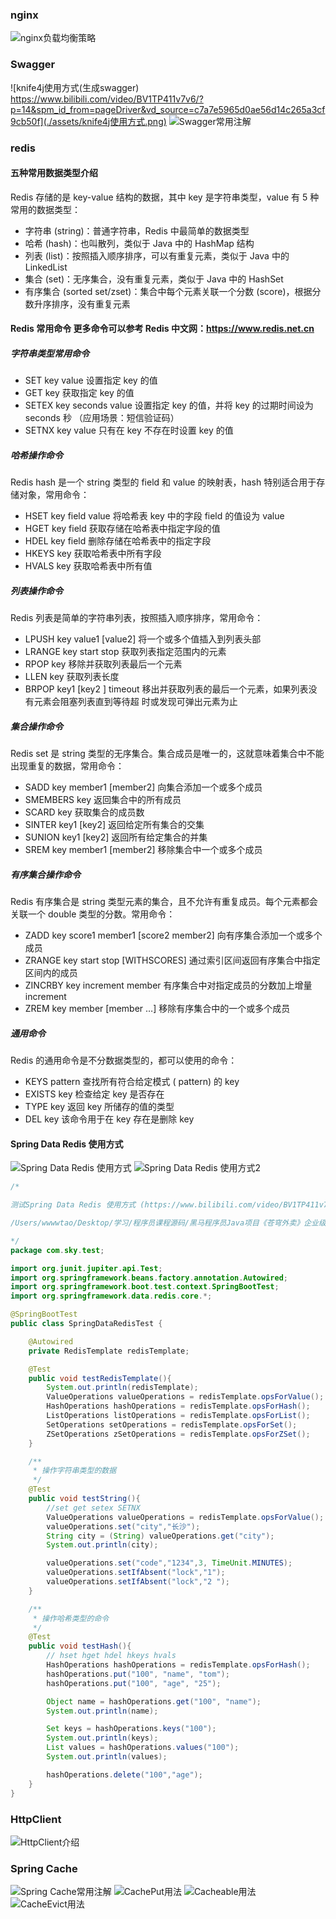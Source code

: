 ### nginx

![nginx负载均衡策略](./assets/nginx负载均衡策略.png)

### Swagger

![knife4j使用方式(生成swagger) https://www.bilibili.com/video/BV1TP411v7v6/?p=14&spm_id_from=pageDriver&vd_source=c7a7e5965d0ae56d14c265a3cf9cb50f](./assets/knife4j使用方式.png)
![Swagger常用注解](./assets/Swagger常用注解.png)

### redis

#### 五种常用数据类型介绍

Redis 存储的是 key-value 结构的数据，其中 key 是字符串类型，value 有 5 种常用的数据类型：

- 字符串 (string)：普通字符串，Redis 中最简单的数据类型
- 哈希 (hash)：也叫散列，类似于 Java 中的 HashMap 结构
- 列表 (list)：按照插入顺序排序，可以有重复元素，类似于 Java 中的 LinkedList
- 集合 (set)：无序集合，没有重复元素，类似于 Java 中的 HashSet
- 有序集合 (sorted set/zset)：集合中每个元素关联一个分数 (score)，根据分数升序排序，没有重复元素

#### Redis 常用命令 更多命令可以参考 Redis 中文网：https://www.redis.net.cn

##### 字符串类型常用命令

- SET key value 设置指定 key 的值
- GET key 获取指定 key 的值
- SETEX key seconds value 设置指定 key 的值，并将 key 的过期时间设为 seconds 秒 （应用场景：短信验证码）
- SETNX key value 只有在 key 不存在时设置 key 的值

##### 哈希操作命令

Redis hash 是一个 string 类型的 field 和 value 的映射表，hash 特别适合用于存储对象，常用命令：

- HSET key field value 将哈希表 key 中的字段 field 的值设为 value
- HGET key field 获取存储在哈希表中指定字段的值
- HDEL key field 删除存储在哈希表中的指定字段
- HKEYS key 获取哈希表中所有字段
- HVALS key 获取哈希表中所有值

##### 列表操作命令

Redis 列表是简单的字符串列表，按照插入顺序排序，常用命令：

- LPUSH key value1 [value2] 将一个或多个值插入到列表头部
- LRANGE key start stop 获取列表指定范围内的元素
- RPOP key 移除并获取列表最后一个元素
- LLEN key 获取列表长度
- BRPOP key1 [key2 ] timeout 移出并获取列表的最后一个元素，如果列表没有元素会阻塞列表直到等待超 时或发现可弹出元素为止

##### 集合操作命令

Redis set 是 string 类型的无序集合。集合成员是唯一的，这就意味着集合中不能出现重复的数据，常用命令：

- SADD key member1 [member2] 向集合添加一个或多个成员
- SMEMBERS key 返回集合中的所有成员
- SCARD key 获取集合的成员数
- SINTER key1 [key2] 返回给定所有集合的交集
- SUNION key1 [key2] 返回所有给定集合的并集
- SREM key member1 [member2] 移除集合中一个或多个成员

##### 有序集合操作命令

Redis 有序集合是 string 类型元素的集合，且不允许有重复成员。每个元素都会关联一个 double 类型的分数。常用命令：

- ZADD key score1 member1 [score2 member2] 向有序集合添加一个或多个成员
- ZRANGE key start stop [WITHSCORES] 通过索引区间返回有序集合中指定区间内的成员
- ZINCRBY key increment member 有序集合中对指定成员的分数加上增量 increment
- ZREM key member [member …] 移除有序集合中的一个或多个成员

##### 通用命令

Redis 的通用命令是不分数据类型的，都可以使用的命令：

- KEYS pattern 查找所有符合给定模式 ( pattern) 的 key
- EXISTS key 检查给定 key 是否存在
- TYPE key 返回 key 所储存的值的类型
- DEL key 该命令用于在 key 存在是删除 key

#### Spring Data Redis 使用方式

![Spring Data Redis 使用方式](./assets/Spring%20Data%20Redis%20使用方式.png)
![Spring Data Redis 使用方式2](./assets/Spring%20Data%20Redis%20使用方式2.png)

```java
/*

测试Spring Data Redis 使用方式 (https://www.bilibili.com/video/BV1TP411v7v6/?p=62&spm_id_from=pageDriver&vd_source=c7a7e5965d0ae56d14c265a3cf9cb50f)

/Users/wwwwtao/Desktop/学习/程序员课程源码/黑马程序员Java项目《苍穹外卖》企业级开发实战/资料/day01/后端初始工程/sky-take-out/sky-server/src/test/java/com/sky/test/SpringDataRedisTest.java

*/
package com.sky.test;

import org.junit.jupiter.api.Test;
import org.springframework.beans.factory.annotation.Autowired;
import org.springframework.boot.test.context.SpringBootTest;
import org.springframework.data.redis.core.*;

@SpringBootTest
public class SpringDataRedisTest {

    @Autowired
    private RedisTemplate redisTemplate;

    @Test
    public void testRedisTemplate(){
        System.out.println(redisTemplate);
        ValueOperations valueOperations = redisTemplate.opsForValue();
        HashOperations hashOperations = redisTemplate.opsForHash();
        ListOperations listOperations = redisTemplate.opsForList();
        SetOperations setOperations = redisTemplate.opsForSet();
        ZSetOperations zSetOperations = redisTemplate.opsForZSet();
    }

    /**
     * 操作字符串类型的数据
     */
    @Test
    public void testString(){
        //set get setex SETNX
        ValueOperations valueOperations = redisTemplate.opsForValue();
        valueOperations.set("city","长沙");
        String city = (String) valueOperations.get("city");
        System.out.println(city);

        valueOperations.set("code","1234",3, TimeUnit.MINUTES);
        valueOperations.setIfAbsent("lock","1");
        valueOperations.setIfAbsent("lock","2 ");
    }

    /**
     * 操作哈希类型的命令
     */
    @Test
    public void testHash(){
        // hset hget hdel hkeys hvals
        HashOperations hashOperations = redisTemplate.opsForHash();
        hashOperations.put("100", "name", "tom");
        hashOperations.put("100", "age", "25");

        Object name = hashOperations.get("100", "name");
        System.out.println(name);

        Set keys = hashOperations.keys("100");
        System.out.println(keys);
        List values = hashOperations.values("100");
        System.out.println(values);

        hashOperations.delete("100","age");
    }
}

```

### HttpClient

![HttpClient介绍](./assets/HttpClient介绍.png)

### Spring Cache

![Spring Cache常用注解](./assets/Spring%20Cache常用注解.png)
![CachePut用法](./assets/CachePut用法.png)
![Cacheable用法](./assets/Cacheable用法.png)
![CacheEvict用法](./assets/CacheEvict用法.png)
